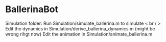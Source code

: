 # BallerinaBot

Simulation folder:
Run Simulation/simulate_ballerina.m to simulate < br / >
Edit the dynamics in Simulation/derive_ballerina_dynamics.m (might be wrong rihgt now)
Edit the animation in Simulation/animate_ballerina.m
